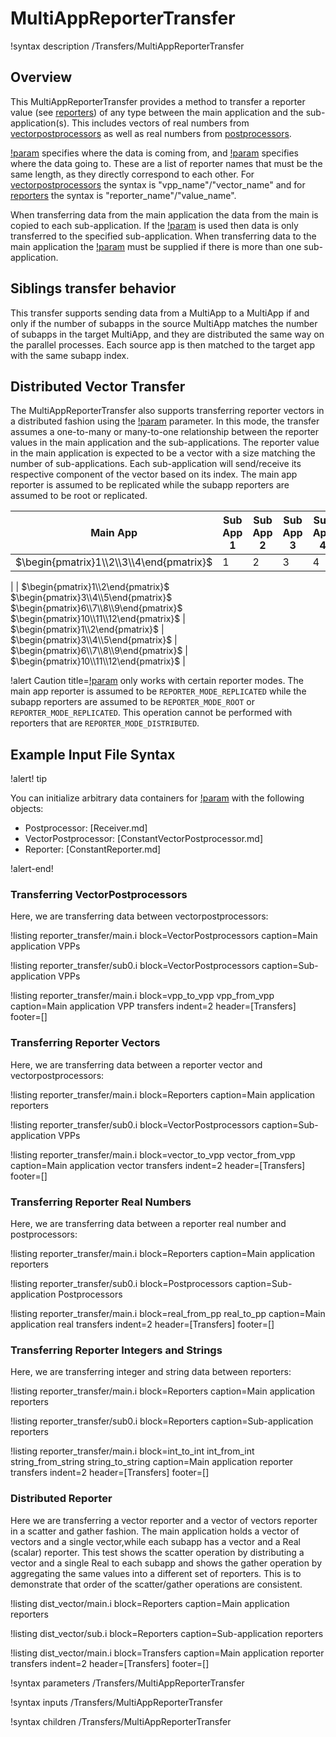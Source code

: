 # MultiAppReporterTransfer

!syntax description /Transfers/MultiAppReporterTransfer

## Overview

This MultiAppReporterTransfer provides a method to transfer a reporter value (see [reporters](/Reporters/index.md)) of any type between the main application and the sub-application(s).  This includes vectors of real numbers from [vectorpostprocessors](/VectorPostprocessors/index.md) as well as real numbers from [postprocessors](/Postprocessors/index.md).

[!param](/Transfers/MultiAppReporterTransfer/from_reporters) specifies where the data is coming from, and [!param](/Transfers/MultiAppReporterTransfer/to_reporters) specifies where the data going to. These are a list of reporter names that must be the same length, as they directly correspond to each other. For [vectorpostprocessors](/VectorPostprocessors/index.md) the syntax is "vpp_name"/"vector_name" and for [reporters](/Reporters/index.md) the syntax is "reporter_name"/"value_name".

When transferring data from the main application the data from the main is copied to each sub-application. If the [!param](/Transfers/MultiAppReporterTransfer/subapp_index) is used then data is only transferred to the specified sub-application. When transferring data to the main application the [!param](/Transfers/MultiAppReporterTransfer/subapp_index) must be supplied if there is more than one sub-application.

## Siblings transfer behavior

This transfer supports sending data from a MultiApp to a MultiApp if and only if the number of subapps
in the source MultiApp matches the number of subapps in the target MultiApp, and they are distributed
the same way on the parallel processes. Each source app is then matched to the target app with the same
subapp index.

## Distributed Vector Transfer

The MultiAppReporterTransfer also supports transferring reporter vectors in a distributed fashion using the [!param](/Transfers/MultiAppReporterTransfer/distribute_reporter_vector) parameter.
In this mode, the transfer assumes a one-to-many or many-to-one relationship
between the reporter values in the main application and the sub-applications.
The reporter value in the main application is expected to be a vector with a
size matching the number of sub-applications. Each sub-application will
send/receive its respective component of the vector based on its index. The main
app reporter is assumed to be replicated while the subapp reporters are assumed
to be root or replicated.

| Main App | Sub App 1 | Sub App 2 | Sub App 3 | Sub App 4 |
|---|---|---|---|---|
| $\begin{pmatrix}1\\2\\3\\4\end{pmatrix}$ | 1 | 2 | 3 | 4 |
|
| $\begin{pmatrix}1\\2\end{pmatrix}$ $\begin{pmatrix}3\\4\\5\end{pmatrix}$ $\begin{pmatrix}6\\7\\8\\9\end{pmatrix}$ $\begin{pmatrix}10\\11\\12\end{pmatrix}$ | $\begin{pmatrix}1\\2\end{pmatrix}$ | $\begin{pmatrix}3\\4\\5\end{pmatrix}$ | $\begin{pmatrix}6\\7\\8\\9\end{pmatrix}$ | $\begin{pmatrix}10\\11\\12\end{pmatrix}$ |

!alert Caution title=[!param](/Transfers/MultiAppReporterTransfer/distribute_reporter_vector) only works with certain reporter modes.
The main
app reporter is assumed to be `REPORTER_MODE_REPLICATED` while the subapp reporters are assumed
to be `REPORTER_MODE_ROOT` or `REPORTER_MODE_REPLICATED`. This operation cannot be performed with reporters that
are `REPORTER_MODE_DISTRIBUTED`.

## Example Input File Syntax

!alert! tip

You can initialize arbitrary data containers for [!param](/Transfers/MultiAppReporterTransfer/to_reporters) with the following objects:

- Postprocessor: [Receiver.md]
- VectorPostprocessor: [ConstantVectorPostprocessor.md]
- Reporter: [ConstantReporter.md]

!alert-end!

### Transferring VectorPostprocessors

Here, we are transferring data between vectorpostprocessors:

!listing reporter_transfer/main.i block=VectorPostprocessors caption=Main application VPPs

!listing reporter_transfer/sub0.i block=VectorPostprocessors caption=Sub-application VPPs

!listing reporter_transfer/main.i block=vpp_to_vpp vpp_from_vpp caption=Main application VPP transfers
   indent=2 header=[Transfers] footer=[]

### Transferring Reporter Vectors

Here, we are transferring data between a reporter vector and vectorpostprocessors:

!listing reporter_transfer/main.i block=Reporters caption=Main application reporters

!listing reporter_transfer/sub0.i block=VectorPostprocessors caption=Sub-application VPPs

!listing reporter_transfer/main.i block=vector_to_vpp vector_from_vpp caption=Main application vector transfers
   indent=2 header=[Transfers] footer=[]

### Transferring Reporter Real Numbers

Here, we are transferring data between a reporter real number and postprocessors:

!listing reporter_transfer/main.i block=Reporters caption=Main application reporters

!listing reporter_transfer/sub0.i block=Postprocessors caption=Sub-application Postprocessors

!listing reporter_transfer/main.i block=real_from_pp real_to_pp caption=Main application real transfers
   indent=2 header=[Transfers] footer=[]

### Transferring Reporter Integers and Strings

Here, we are transferring integer and string data between reporters:

!listing reporter_transfer/main.i block=Reporters caption=Main application reporters

!listing reporter_transfer/sub0.i block=Reporters caption=Sub-application reporters

!listing reporter_transfer/main.i block=int_to_int int_from_int string_from_string string_to_string caption=Main application reporter transfers
   indent=2 header=[Transfers] footer=[]



### Distributed Reporter

Here we are transferring a vector reporter and a vector of vectors reporter in a
scatter and gather fashion. The main application holds a vector of vectors and a
single vector,while each subapp has a vector and a Real (scalar) reporter.
This test shows the
scatter operation by distributing a vector and a single Real to each subapp and
shows the gather operation by aggregating the same values into a
different set of reporters. This is to demonstrate that order of the
scatter/gather operations are consistent.

!listing dist_vector/main.i block=Reporters caption=Main application reporters

!listing dist_vector/sub.i block=Reporters caption=Sub-application reporters

!listing dist_vector/main.i block=Transfers caption=Main application reporter transfers
   indent=2 header=[Transfers] footer=[]

!syntax parameters /Transfers/MultiAppReporterTransfer

!syntax inputs /Transfers/MultiAppReporterTransfer

!syntax children /Transfers/MultiAppReporterTransfer
